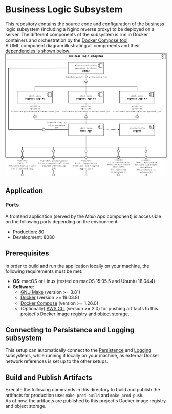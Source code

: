 # Business Logic Subsystem

This repository contains the source code and configuration of the business logic subsystem (including a Nginx reverse
proxy) to be deployed on a server. The different components of the subsystem is run in Docker containers and
orchestration by the [Docker Compose tool](https://docs.docker.com/compose/).  
A UML component diagram illustrating all components and their dependencies is shown below:
![Component overview](./docs/business-logic-subsystem-component-diagram.png)

## Application

### Ports

A frontend application (served by the _Main App_ component) is accessible on the following ports depending on the
environment:

-   Production: 80
-   Development: 8080

## Prerequisites

In order to build and run the application locally on your machine, the following requirements must be met:

-   **OS**: macOS or Linux (tested on macOS 15.05.5 and Ubuntu 18.04.4)
-   **Software**:
    -   [GNU Make](https://www.gnu.org/software/make/) (version >= 3.81)
    -   [Docker](https://docs.docker.com/install/) (version >= 19.03.8)
    -   [Docker Compose](https://docs.docker.com/compose/install/) (version >= 1.26.0)
    -   (Optionally) [AWS CLI](https://docs.aws.amazon.com/cli/latest/userguide/install-cliv2.html) (version >= 2.0)
    for pushing artifacts to this project's Docker image registry and object storage.

## Connecting to Persistence and Logging subsystem

This setup can automatically connect to the [Persistence](https://github.com/gucl-bachelor-project/db-access-app)
and [Logging](https://github.com/gucl-bachelor-project/logging-app) subsystems, while running it locally on your
machine, as external Docker network references is set up to the other setups.

## Build and Publish Artifacts

Execute the following commands in this directory to build and publish the artifacts for production use:
`make prod-build` and `make prod-push`.  
As of now, the artifacts are published to this project's Docker image registry and object storage.
